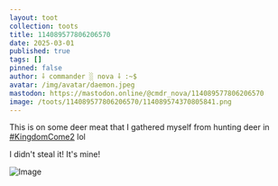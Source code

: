 ```yaml
---
layout: toot
collection: toots
title: 114089577806206570
date: 2025-03-01
published: true
tags: []
pinned: false
author: ⸸ commander ░ nova ⸸ :~$
avatar: /img/avatar/daemon.jpeg
mastodon: https://mastodon.online/@cmdr_nova/114089577806206570
image: /toots/114089577806206570/114089574370805841.png
---
```


This is on some deer meat that I gathered myself from hunting deer in [#KingdomCome2](https://mastodon.online/tags/KingdomCome2) lol

I didn't steal it! It's mine!

<img src="/toots/114089577806206570/114089574370805841.png" alt="Image">
